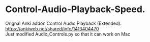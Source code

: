 # Control-Audio-Playback-Speed.  
Orignal Anki addon Control Audio Playback (Extended).  
https://ankiweb.net/shared/info/1413404470   
Just modified Audio_Controls.py so that it can work on Mac
